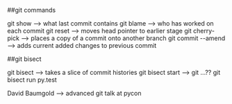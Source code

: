 

##git commands

git show --> what last commit contains
git blame --> who has worked on each commit
git reset --> moves head pointer to earlier stage
git cherry-pick <commit hash> --> places a copy of a commit onto another branch
git commit --amend --> adds current added changes to previous commit

##git bisect

git bisect --> takes a slice of commit histories
git bisect start -->
git ...??
git bisect run py.test

David Baumgold --> advanced git talk at pycon